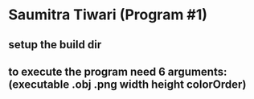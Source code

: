 # Saumitra Tiwari (Program #1)

## setup the build dir
## to execute the program need 6 arguments: (executable .obj .png width height colorOrder)